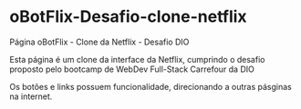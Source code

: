 # oBotFlix-Desafio-clone-netflix

Página oBotFlix - Clone da Netflix - Desafio DIO

Esta página é um clone da interface da Netflix, cumprindo o desafio proposto pelo bootcamp de WebDev Full-Stack Carrefour da DIO

Os botões e links possuem funcionalidade, direcionando a outras pásginas na internet.
